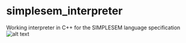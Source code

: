 # simplesem_interpreter
Working interpreter in C++ for the SIMPLESEM language specification
![alt text](https://github.com/shankar1-hub/simplesem_interpreter/blob/main/ovreview.png)
